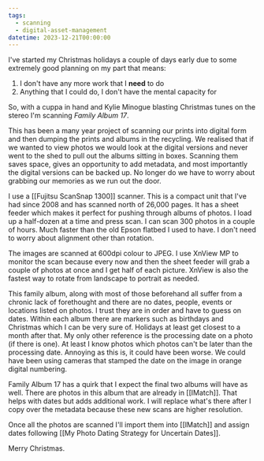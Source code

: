```yaml
---
tags:
  - scanning
  - digital-asset-management
datetime: 2023-12-21T00:00:00
---
```

I've started my Christmas holidays a couple of days early due to some extremely good planning on my part that means:

1. I don't have any more work that I **need** to do
2. Anything that I could do, I don't have the mental capacity for

So, with a cuppa in hand and Kylie Minogue blasting Christmas tunes on the stereo I'm scanning *Family Album 17*.

This has been a many year project of scanning our prints into digital form and then dumping the prints and albums in the recycling. We realised that if we wanted to view photos we would look at the digital versions and never went to the shed to pull out the albums sitting in boxes. Scanning them saves space, gives an opportunity to add metadata, and most importantly the digital versions can be backed up. No longer do we have to worry about grabbing our memories as we run out the door.

I use a [[Fujitsu ScanSnap 1300]] scanner. This is a compact unit that I've had since 2008 and has scanned north of 26,000 pages. It has a sheet feeder which makes it perfect for pushing through albums of photos. I load up a half-dozen at a time and press scan. I can scan 300 photos in a couple of hours. Much faster than the old Epson flatbed I used to have. I don't need to worry about alignment other than rotation.

The images are scanned at 600dpi colour to JPEG. I use XnView MP to monitor the scan because every now and then the sheet feeder will grab a couple of photos at once and I get half of each picture. XnView is also the fastest way to rotate from landscape to portrait as needed.

This family album, along with most of those beforehand all suffer from a chronic lack of forethought and there are no dates, people, events or locations listed on photos. I trust they are in order and have to guess on dates. Within each album there are markers such as birthdays and Christmas which I can be very sure of. Holidays at least get closest to a month after that. My only other reference is the processing date on a photo (if there is one). At least I know photos which photos can't be later than the processing date. Annoying as this is, it could have been worse. We could have been using cameras that stamped the date on the image in orange digital numbering.

Family Album 17 has a quirk that I expect the final two albums will have as well. There are photos in this album that are already in [[IMatch]]. That helps with dates but adds additional work. I will replace what's there after I copy over the metadata because these new scans are higher resolution.

Once all the photos are scanned I'll import them into [[IMatch]] and assign dates following [[My Photo Dating Strategy for Uncertain Dates]].

Merry Christmas.